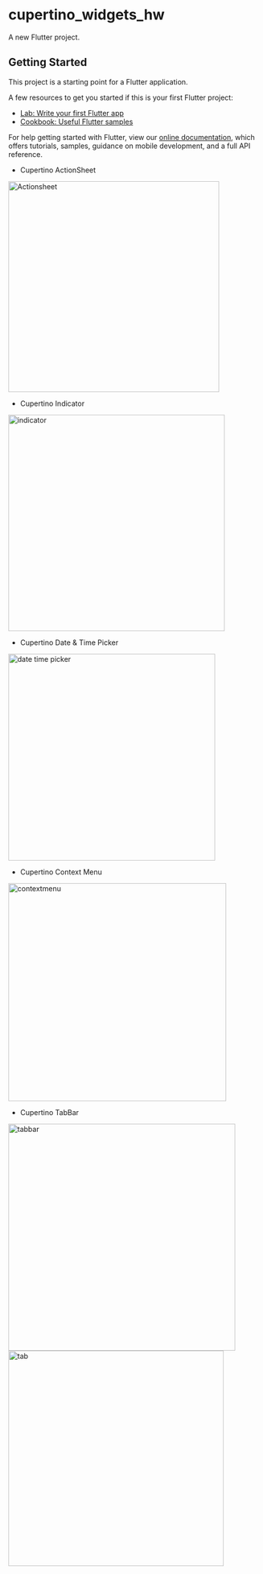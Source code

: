 # cupertino_widgets_hw

A new Flutter project.

## Getting Started

This project is a starting point for a Flutter application.

A few resources to get you started if this is your first Flutter project:

- [Lab: Write your first Flutter app](https://flutter.dev/docs/get-started/codelab)
- [Cookbook: Useful Flutter samples](https://flutter.dev/docs/cookbook)

For help getting started with Flutter, view our
[online documentation](https://flutter.dev/docs), which offers tutorials,
samples, guidance on mobile development, and a full API reference.


- Cupertino ActionSheet

<img width="419" alt="Actionsheet" src="https://user-images.githubusercontent.com/63531297/137142593-6c9a4a53-f4f3-486b-8a9c-813677d72899.png">

- Cupertino Indicator

<img width="430" alt="indicator" src="https://user-images.githubusercontent.com/63531297/137142709-fa637015-4b88-41d5-a91c-d94d92d34365.png">

- Cupertino Date & Time Picker

<img width="411" alt="date   time picker" src="https://user-images.githubusercontent.com/63531297/137142920-faf7c9f2-37be-4f44-b8b2-3b3069bba78d.png">

- Cupertino Context Menu

<img width="433" alt="contextmenu" src="https://user-images.githubusercontent.com/63531297/137143016-76be0793-3e0c-4577-8176-b4af2925bd05.png">

- Cupertino TabBar

<img width="451" alt="tabbar" src="https://user-images.githubusercontent.com/63531297/137143202-4081a5ac-6299-4466-be28-71841de1c800.png"><img width="428" alt="tab" src="https://user-images.githubusercontent.com/63531297/137143225-907a2bc4-e852-40ec-ae19-ee992c769689.png">



